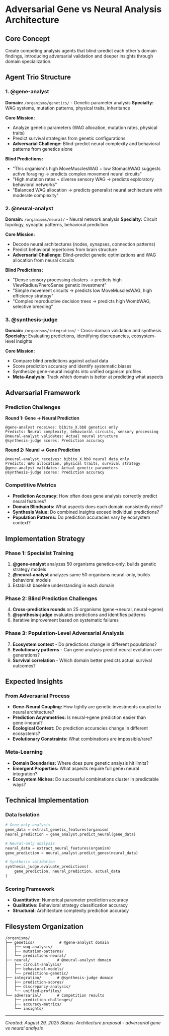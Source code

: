 # Adversarial Gene vs Neural Analysis Architecture

## Core Concept
Create competing analysis agents that blind-predict each other's domain findings, introducing adversarial validation and deeper insights through domain specialization.

## Agent Trio Structure

### 1. @gene-analyst
**Domain:** `/organisms/genetics/` - Genetic parameter analysis
**Specialty:** WAG systems, mutation patterns, physical traits, inheritance

**Core Mission:**
- Analyze genetic parameters (WAG allocation, mutation rates, physical traits)
- Predict survival strategies from genetic configurations
- **Adversarial Challenge:** Blind-predict neural complexity and behavioral patterns from genetics alone

**Blind Predictions:**
- "This organism's high MoveMusclesWAG + low StomachWAG suggests active foraging → predicts complex movement neural circuits"
- "High mutation rates + diverse sensory WAG → predicts exploratory behavioral networks"
- "Balanced WAG allocation → predicts generalist neural architecture with moderate complexity"

### 2. @neural-analyst  
**Domain:** `/organisms/neural/` - Neural network analysis
**Specialty:** Circuit topology, synaptic patterns, behavioral prediction

**Core Mission:**
- Decode neural architectures (nodes, synapses, connection patterns)
- Predict behavioral repertoires from brain structure
- **Adversarial Challenge:** Blind-predict genetic optimizations and WAG allocation from neural circuits

**Blind Predictions:**  
- "Dense sensory processing clusters → predicts high ViewRadius/PheroSense genetic investment"
- "Simple movement circuits → predicts low MoveMusclesWAG, high efficiency strategy"
- "Complex reproductive decision trees → predicts high WombWAG, selective breeding"

### 3. @synthesis-judge
**Domain:** `/organisms/integration/` - Cross-domain validation and synthesis
**Specialty:** Evaluating predictions, identifying discrepancies, ecosystem-level insights

**Core Mission:**
- Compare blind predictions against actual data
- Score prediction accuracy and identify systematic biases
- Synthesize gene-neural insights into unified organism profiles
- **Meta-Analysis:** Track which domain is better at predicting what aspects

## Adversarial Framework

### Prediction Challenges

**Round 1: Gene → Neural Prediction**
```
@gene-analyst receives: bibite_X.bb8 genetics only
Predicts: Neural complexity, behavioral circuits, sensory processing
@neural-analyst validates: Actual neural structure
@synthesis-judge scores: Prediction accuracy
```

**Round 2: Neural → Gene Prediction**
```  
@neural-analyst receives: bibite_X.bb8 neural data only
Predicts: WAG allocation, physical traits, survival strategy
@gene-analyst validates: Actual genetic parameters  
@synthesis-judge scores: Prediction accuracy
```

### Competitive Metrics
- **Prediction Accuracy:** How often does gene analysis correctly predict neural features?
- **Domain Blindspots:** What aspects does each domain consistently miss?
- **Synthesis Value:** Do combined insights exceed individual predictions?
- **Population Patterns:** Do prediction accuracies vary by ecosystem context?

## Implementation Strategy

### Phase 1: Specialist Training
1. **@gene-analyst** analyzes 50 organisms genetics-only, builds genetic strategy models
2. **@neural-analyst** analyzes same 50 organisms neural-only, builds behavioral models  
3. Establish baseline understanding in each domain

### Phase 2: Blind Prediction Challenges
4. **Cross-prediction rounds** on 25 organisms (gene→neural, neural→gene)
5. **@synthesis-judge** evaluates predictions and identifies patterns
6. Iterative improvement based on systematic failures

### Phase 3: Population-Level Adversarial Analysis
7. **Ecosystem context** - Do predictions change in different populations?
8. **Evolutionary patterns** - Can gene analysis predict neural evolution over generations?
9. **Survival correlation** - Which domain better predicts actual survival outcomes?

## Expected Insights

### From Adversarial Process
- **Gene-Neural Coupling:** How tightly are genetic investments coupled to neural architecture?
- **Prediction Asymmetries:** Is neural→gene prediction easier than gene→neural?  
- **Ecological Context:** Do prediction accuracies change in different ecosystems?
- **Evolutionary Constraints:** What combinations are impossible/rare?

### Meta-Learning
- **Domain Boundaries:** Where does pure genetic analysis hit limits?
- **Emergent Properties:** What aspects require full gene+neural integration?
- **Ecosystem Niches:** Do successful combinations cluster in predictable ways?

## Technical Implementation

### Data Isolation
```python
# Gene-only analysis
gene_data = extract_genetic_features(organism)
neural_prediction = gene_analyst.predict_neural(gene_data)

# Neural-only analysis  
neural_data = extract_neural_features(organism)
gene_prediction = neural_analyst.predict_genes(neural_data)

# Synthesis validation
synthesis_judge.evaluate_predictions(
    gene_prediction, neural_prediction, actual_data
)
```

### Scoring Framework
- **Quantitative:** Numerical parameter prediction accuracy
- **Qualitative:** Behavioral strategy classification accuracy
- **Structural:** Architecture complexity prediction accuracy

## Filesystem Organization
```
/organisms/
├── genetics/           # @gene-analyst domain
│   ├── wag-analysis/
│   ├── mutation-patterns/
│   └── predictions-neural/
├── neural/            # @neural-analyst domain  
│   ├── circuit-analysis/
│   ├── behavioral-models/
│   └── predictions-genetic/
├── integration/       # @synthesis-judge domain
│   ├── prediction-scores/
│   ├── discrepancy-analysis/
│   └── unified-profiles/
└── adversarial/       # Competition results
    ├── prediction-challenges/
    ├── accuracy-metrics/
    └── insights/
```

---
*Created: August 29, 2025*
*Status: Architecture proposal - adversarial gene vs neural analysis*